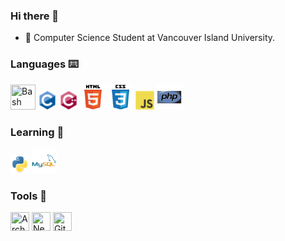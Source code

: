 ### Hi there 👋

- 📝 Computer Science Student at Vancouver Island University.

### Languages ⌨️

<a href="https://www.gnu.org/software/bash/" target="_blank"><img src="https://www.vectorlogo.zone/logos/gnu_bash/gnu_bash-icon.svg" title="Bash" width="40" height="40"></a>
<a href="https://www.cprogramming.com/" targer="_blank"><img src="https://raw.githubusercontent.com/devicons/devicon/master/icons/c/c-original.svg" title="C" width="30" height="30"></a>
<a href="https://www.cprogramming.com/" target="_blank"><img src="https://raw.githubusercontent.com/devicons/devicon/master/icons/cplusplus/cplusplus-original.svg" title="C++" width="30" height="30"></a>
<a href="https://developer.mozilla.org/en-US/docs/Learn/HTML" target="_blank"><img src="https://raw.githubusercontent.com/devicons/devicon/master/icons/html5/html5-original-wordmark.svg" title="HTML" width="40" height="40"></a>
<a href="https://developer.mozilla.org/en-US/docs/Learn/CSS" target="_blank"><img src="https://raw.githubusercontent.com/devicons/devicon/master/icons/css3/css3-original-wordmark.svg" title="CSS" width="40" height="40"></a>
<a href="https://developer.mozilla.org/en-US/docs/Learn/JavaScript" target="_blank"><img src="https://raw.githubusercontent.com/devicons/devicon/master/icons/javascript/javascript-original.svg" title="JS" width="30" height="30"></a>
<a href="https://www.php.net" target="_blank"><img src="https://raw.githubusercontent.com/devicons/devicon/master/icons/php/php-original.svg" title="PHP" width="40" height="40"></a>

### Learning 📖

<a href="https://www.python.org" target="_blank"><img src="https://raw.githubusercontent.com/devicons/devicon/master/icons/python/python-original.svg" title="Python" width="30" height="30"></a>
<a href="https://www.mysql.com/" target="_blank"><img src="https://raw.githubusercontent.com/devicons/devicon/master/icons/mysql/mysql-original-wordmark.svg" title="MySQL" width="40" height="40"></a>

### Tools 🔨

<a href="https://archlinux.org" targer="_blank"><img src="https://th.bing.com/th/id/R.ca1e3cbffbdb38fad2f932b9b83827a8?rik=3LKBfalCo3IXMA&riu=http%3a%2f%2fwiki.installgentoo.com%2fimages%2ff%2ff9%2fArch-linux-logo.png&ehk=zpCvsmXM4LTJwoWXpbb0MUPwP1CF8qQxIflAvYUr2CE%3d&risl=&pid=ImgRaw&r=0" title="ArchLinux" width="30" height="30"></a>
<a href="https://neovim.io" target="_blank"><img src="https://avatars2.githubusercontent.com/u/6471485?v=3&s=400" title="Neovim" width="30" height="30"></a>
<a href="https://git-scm.com" target="_blank"><img src="https://www.vectorlogo.zone/logos/git-scm/git-scm-icon.svg" title="Git" width="30" height="30"></a>
